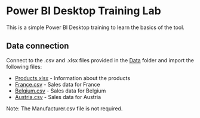 # Power BI Desktop Training Lab

This is a simple Power BI Desktop training to learn the basics of the tool. 


## Data connection

Connect to the .csv and .xlsx files provided in the [Data](data/) folder and import the following files: 
- [Products.xlsx](data/Products.xlsx) - Information about the products
- [France.csv](data/France.csv) - Sales data for France
- [Belgium.csv](data/Belgium.csv) - Sales data for Belgium
- [Austria.csv](data/Austria.csv) - Sales data for Austria

Note: The Manufacturer.csv file is not required. 
